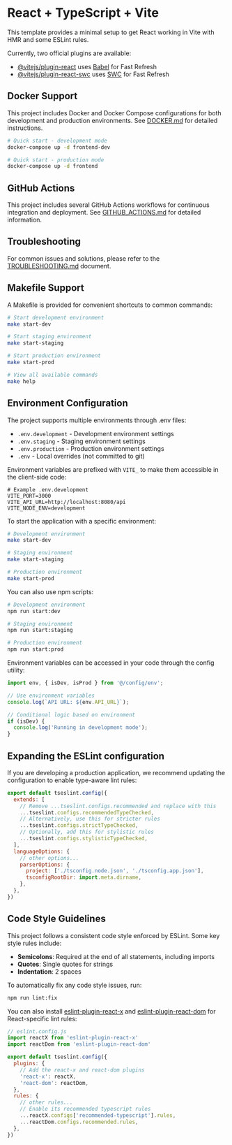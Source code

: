 # React + TypeScript + Vite

This template provides a minimal setup to get React working in Vite with HMR and some ESLint rules.

Currently, two official plugins are available:

- [@vitejs/plugin-react](https://github.com/vitejs/vite-plugin-react/blob/main/packages/plugin-react) uses [Babel](https://babeljs.io/) for Fast Refresh
- [@vitejs/plugin-react-swc](https://github.com/vitejs/vite-plugin-react/blob/main/packages/plugin-react-swc) uses [SWC](https://swc.rs/) for Fast Refresh

## Docker Support

This project includes Docker and Docker Compose configurations for both development and production environments. See [DOCKER.md](./DOCKER.md) for detailed instructions.

```bash
# Quick start - development mode
docker-compose up -d frontend-dev

# Quick start - production mode
docker-compose up -d frontend
```

## GitHub Actions

This project includes several GitHub Actions workflows for continuous integration and deployment. See [GITHUB_ACTIONS.md](./GITHUB_ACTIONS.md) for detailed information.

## Troubleshooting

For common issues and solutions, please refer to the [TROUBLESHOOTING.md](./TROUBLESHOOTING.md) document.

## Makefile Support

A Makefile is provided for convenient shortcuts to common commands:

```bash
# Start development environment
make start-dev

# Start staging environment
make start-staging

# Start production environment
make start-prod

# View all available commands
make help
```

## Environment Configuration

The project supports multiple environments through .env files:

- `.env.development` - Development environment settings
- `.env.staging` - Staging environment settings
- `.env.production` - Production environment settings
- `.env` - Local overrides (not committed to git)

Environment variables are prefixed with `VITE_` to make them accessible in the client-side code:

```
# Example .env.development
VITE_PORT=3000
VITE_API_URL=http://localhost:8080/api
VITE_NODE_ENV=development
```

To start the application with a specific environment:

```bash
# Development environment
make start-dev

# Staging environment
make start-staging

# Production environment
make start-prod
```

You can also use npm scripts:

```bash
# Development environment
npm run start:dev

# Staging environment 
npm run start:staging

# Production environment
npm run start:prod
```

Environment variables can be accessed in your code through the config utility:

```typescript
import env, { isDev, isProd } from '@/config/env';

// Use environment variables
console.log(`API URL: ${env.API_URL}`);

// Conditional logic based on environment
if (isDev) {
  console.log('Running in development mode');
}
```

## Expanding the ESLint configuration

If you are developing a production application, we recommend updating the configuration to enable type-aware lint rules:

```js
export default tseslint.config({
  extends: [
    // Remove ...tseslint.configs.recommended and replace with this
    ...tseslint.configs.recommendedTypeChecked,
    // Alternatively, use this for stricter rules
    ...tseslint.configs.strictTypeChecked,
    // Optionally, add this for stylistic rules
    ...tseslint.configs.stylisticTypeChecked,
  ],
  languageOptions: {
    // other options...
    parserOptions: {
      project: ['./tsconfig.node.json', './tsconfig.app.json'],
      tsconfigRootDir: import.meta.dirname,
    },
  },
})
```

## Code Style Guidelines

This project follows a consistent code style enforced by ESLint. Some key style rules include:

- **Semicolons**: Required at the end of all statements, including imports
- **Quotes**: Single quotes for strings
- **Indentation**: 2 spaces

To automatically fix any code style issues, run:

```bash
npm run lint:fix
```

You can also install [eslint-plugin-react-x](https://github.com/Rel1cx/eslint-react/tree/main/packages/plugins/eslint-plugin-react-x) and [eslint-plugin-react-dom](https://github.com/Rel1cx/eslint-react/tree/main/packages/plugins/eslint-plugin-react-dom) for React-specific lint rules:

```js
// eslint.config.js
import reactX from 'eslint-plugin-react-x'
import reactDom from 'eslint-plugin-react-dom'

export default tseslint.config({
  plugins: {
    // Add the react-x and react-dom plugins
    'react-x': reactX,
    'react-dom': reactDom,
  },
  rules: {
    // other rules...
    // Enable its recommended typescript rules
    ...reactX.configs['recommended-typescript'].rules,
    ...reactDom.configs.recommended.rules,
  },
})
```
